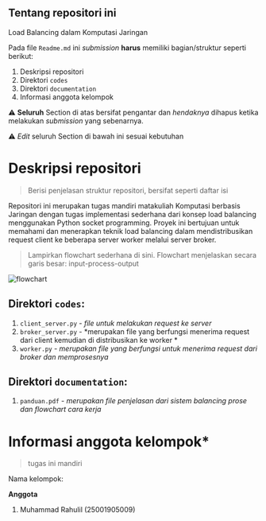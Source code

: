 Tentang repositori ini
---
Load Balancing dalam Komputasi Jaringan

Pada file `Readme.md` ini *submission* **harus** memiliki bagian/struktur seperti berikut:
1. Deskripsi repositori
2. Direktori `codes`
3. Direktori `documentation`
4. Informasi anggota kelompok

:warning: **Seluruh** Section di atas bersifat pengantar dan *hendaknya* dihapus ketika melakukan *submission* yang sebenarnya. 

:warning: *Edit* seluruh Section di bawah ini sesuai kebutuhan

# Deskripsi repositori
 > Berisi penjelasan struktur repositori, bersifat seperti daftar isi

Repositori ini merupakan tugas mandiri matakuliah Komputasi berbasis Jaringan dengan tugas implementasi sederhana dari konsep load balancing menggunakan Python socket programming. Proyek ini bertujuan untuk memahami dan menerapkan teknik load balancing dalam mendistribusikan request client ke beberapa server worker melalui server broker.

 > Lampirkan flowchart sederhana di sini. Flowchart menjelaskan secara garis besar: input-process-output

![flowchart](images/balancing.jpeg)

## Direktori `codes`:
1. `client_server.py` - *file untuk melakukan request ke server*
2. `broker_server.py` - *merupakan file yang berfungsi menerima request dari client kemudian di distribusikan ke worker *
3. `worker.py` - *merupakan file yang berfungsi untuk menerima request dari broker dan memprosesnya*

## Direktori `documentation`:
1. `panduan.pdf` - *merupakan file penjelasan dari sistem balancing prose dan flowchart cara kerja*

# Informasi anggota kelompok*
> tugas ini mandiri

Nama kelompok:

**Anggota**
1. Muhammad Rahulil  (25001905009)
